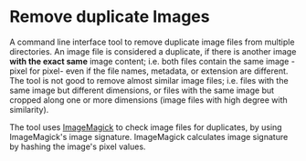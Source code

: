 # Remove duplicate Images

A command line interface tool to remove duplicate image files from multiple directories. An image file is considered a duplicate, if there is another image **with the exact same** image content; i.e. both files contain the same image -pixel for pixel- even if the file names, metadata, or extension are different. The tool is not good to remove almost similar image files; i.e. files with the same image but different dimensions, or files with the same image but cropped along one or more dimensions (image files with high degree with similarity). 

The tool uses [ImageMagick](https://imagemagick.org/index.php) to check image files for duplicates, by using ImageMagick's image signature. ImageMagick calculates image signature by hashing the image's pixel values.

<!-- MarkdownTOC -->

<!-- /MarkdownTOC -->

